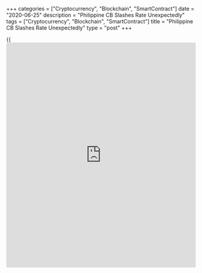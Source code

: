 +++
categories = ["Cryptocurrency", "Blockchain", "SmartContract"]
date = "2020-06-25"
description = "Philippine CB Slashes Rate Unexpectedly"
tags = ["Cryptocurrency", "Blockchain", "SmartContract"]
title = "Philippine CB Slashes Rate Unexpectedly"
type = "post"
+++

{{<iframe id="large-banner" src="https://www.bounty.group/#slide=9.0" width="100%" height="600" scrolling="no" style="border: 0px solid rgb(216, 221, 230); border-radius: 3px;">}}

The Philippine central bank lowered its interest rate unexpectedly by 50
basis points to spur growth as measures to combat the [coronavirus][1],
or Covid-19, weighed on economic activity.

The Monetary Board of the Bangko Sentral ng Pilipinas, or BSP, on
Thursday, slashed the overnight reverse repurchase facility rate by 50
basis points to a record 2.25 percent. The bank was expected to hold its
rate unchanged.

The bank had reduced its rate by 50 basis points each in April and March
and by 25 basis points in February.

The rates on overnight deposit and lending facilities were lowered to
1.75 percent and 2.75 percent, respectively.

The board noted that a further reduction in the [policy](https://www.fintechee.com/policy/) rate is required
amidst a benign inflation environment as it would help mitigate the
downside risks to growth and boost market confidence, Governor Benjamin
Diokno said in a statement.

The board viewed that keeping an accommodative stance will further ease
the cost of borrowing and ensure ample credit and liquidity in the
financial system as the [economy][2] transitions toward recovery in the
coming months.

The central bank said the balance of risks to the inflation outlook
leans toward the downside from 2020 up to 2022 owing largely to the
potential impact of a deeper and more disruptive pandemic on domestic
and global demand conditions.

Inflation is seen at 2.3 percent this year and 2.6 percent in 2021.

After the flurry of rate cuts and infusion of liquidity, today's move
may be the last from the central bank in 2020 with Governor Diokno
likely to favour approximating positive real [policy](https://www.fintechee.com/policy/) rates, ING economist
Nicholas Mapa, said.

Meanwhile, the governor is also likely to hold back on reducing reserve
requirements in the near term given that the financial system is flooded
with liquidity with excess funds parked at the central bank's deposit
facilities hitting roughly PHP 1.3 trillion in June, Mapa added.

For comments and feedback [contact](https://www.playgroundfx.com/contact/): editorial@rtt[news](https://www.letsplayfx.com/blog/forex-news-website/).com

[Economic News][2]

 **What parts of the world are seeing the best (and worst) economic
performances lately? Click[here][3] to check out our [Econ Scorecard][3]
and find out! See up-to-the-moment [ranking](https://www.playgroundfx.com/blog/crypto-exchange-ranking/)s for the best and worst
performers in [GDP][4], [unemployment rate][5], [inflation][3] and much
more.**

   1. www.rtt[news](https://www.letsplayfx.com/blog/forex-news-website/).com/list/coronavirus.aspx
   2. www.rtt[news](https://www.letsplayfx.com/blog/forex-news-website/).com/Content/EconomicNews.aspx
   3. www.rtt[news](https://www.letsplayfx.com/blog/forex-news-website/).com/economic-scorecard/world-rank/CPI/highest-performance.aspx
   4. www.rtt[news](https://www.letsplayfx.com/blog/forex-news-website/).com/economic-scorecard/world-rank/GDP/highest-performance.aspx
   5. www.rtt[news](https://www.letsplayfx.com/blog/forex-news-website/).com/economic-scorecard/world-rank/unemployment-rate/lowest-performance.aspx